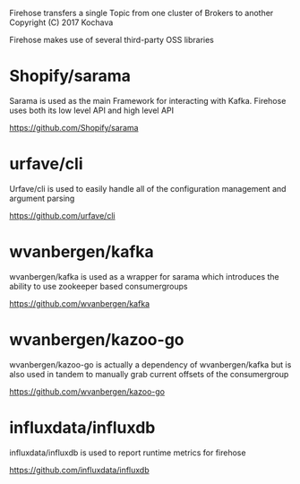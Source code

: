 Firehose transfers a single Topic from one cluster of Brokers to another
Copyright (C) 2017 Kochava

Firehose makes use of several third-party OSS libraries


# Shopify/sarama

Sarama is used as the main Framework for interacting with Kafka. Firehose uses both its low level API and high level API

https://github.com/Shopify/sarama


# urfave/cli

Urfave/cli is used to easily handle all of the configuration management and argument parsing

https://github.com/urfave/cli


# wvanbergen/kafka

wvanbergen/kafka is used as a wrapper for sarama which introduces the ability to use zookeeper based consumergroups

https://github.com/wvanbergen/kafka


# wvanbergen/kazoo-go

wvanbergen/kazoo-go is actually a dependency of wvanbergen/kafka but is also used in tandem to manually grab current offsets of the consumergroup

https://github.com/wvanbergen/kazoo-go


# influxdata/influxdb

influxdata/influxdb is used to report runtime metrics for firehose

https://github.com/influxdata/influxdb
